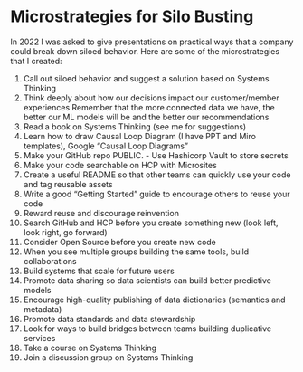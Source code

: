 # Microstrategies for Silo Busting

In 2022 I was asked to give presentations on practical ways
that a company could break down siloed behavior.  Here
are some of the microstrategies that I created:

1. Call out siloed behavior and suggest a solution based on Systems Thinking
1. Think deeply about how our decisions impact our customer/member experiences
Remember that the more connected data we have, the better our ML models will be and the better our recommendations
1. Read a book on Systems Thinking (see me for suggestions)
1. Learn how to draw Causal Loop Diagram (I have PPT and Miro templates), Google “Causal Loop Diagrams”
1. Make your GitHub repo PUBLIC. - Use Hashicorp Vault to store secrets
1. Make your code searchable on HCP with Microsites
1. Create a useful README so that other teams can quickly use your code and tag reusable assets
1. Write a good “Getting Started” guide to encourage others to reuse your code
1. Reward reuse and discourage reinvention
1. Search GitHub and HCP before you create something new (look left, look right, go forward)
1. Consider Open Source before you create new code
1. When you see multiple groups building the same tools, build collaborations
1. Build systems that scale for future users
1. Promote data sharing so data scientists can build better predictive models
1. Encourage high-quality publishing of data dictionaries (semantics and metadata)
1. Promote data standards and data stewardship
1. Look for ways to build bridges between teams building duplicative services
1. Take a course on Systems Thinking
1. Join a discussion group on Systems Thinking
